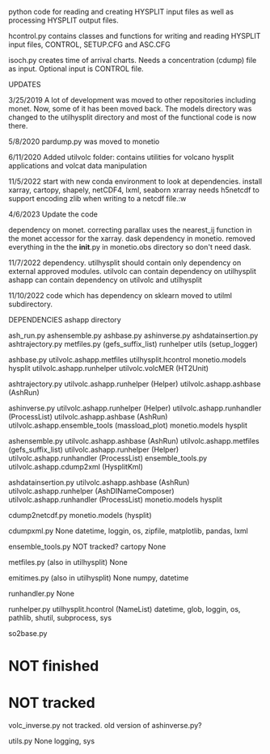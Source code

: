 python code for reading and creating HYSPLIT input files as well as processing HYSPLIT output files.

hcontrol.py contains classes and functions for writing and reading HYSPLIT input files, CONTROL, SETUP.CFG and ASC.CFG

isoch.py creates time of arrival charts. Needs a concentration (cdump) file as input. Optional input is CONTROL file.

UPDATES

3/25/2019 A lot of development was moved to other repositories including monet. Now, some of it has been moved back. The models directory was changed to the utilhysplit directory and most of the functional code is now there.

5/8/2020 pardump.py was moved to monetio

6/11/2020 Added utilvolc folder: contains utilities for volcano hysplit applications and volcat data manipulation

11/5/2022 start with new conda environment to look at dependencies.
install xarray, cartopy, shapely, netCDF4, lxml, seaborn
xrarray needs h5netcdf to support encoding zlib when writing to a netcdf file.:w

4/6/2023 Update the code

dependency on monet. correcting parallax uses the nearest_ij function in the monet accessor for the xarray.
dask dependency in monetio.
removed everything in the the __init__.py in monetio.obs directory so don't need dask.

11/7/2022 dependency.
utilhysplit should contain only dependency on external approved modules.
utilvolc can contain dependency on utilhysplit
ashapp can contain dependency on utilvolc and utilhysplit


11/10/2022
code which has dependency on sklearn moved to utilml subdirectory.


DEPENDENCIES
ashapp directory

ash_run.py
   ashensemble.py
   ashbase.py
   ashinverse.py
   ashdatainsertion.py
   ashtrajectory.py 
   metfiles.py (gefs_suffix_list)
   runhelper 
   utils (setup_logger)


ashbase.py 
   utilvolc.ashapp.metfiles
   utilhysplit.hcontrol
   monetio.models hysplit
   utilvolc.ashapp.runhelper
   utilvolc.volcMER (HT2Unit)

ashtrajectory.py
   utilvolc.ashapp.runhelper (Helper)
   utilvolc.ashapp.ashbase (AshRun)

ashinverse.py
   utilvolc.ashapp.runhelper (Helper)
   utilvolc.ashapp.runhandler (ProcessList)
   utilvolc.ashapp.ashbase (AshRun)
   utilvolc.ashapp.ensemble_tools (massload_plot)
   monetio.models hysplit

ashensemble.py
   utilvolc.ashapp.ashbase (AshRun)
   utilvolc.ashapp.metfiles (gefs_suffix_list)
   utilvolc.ashapp.runhelper (Helper)
   utilvolc.ashapp.runhandler (ProcessList)
   ensemble_tools.py 
   utilvolc.ashapp.cdump2xml (HysplitKml)

ashdatainsertion.py
   utilvolc.ashapp.ashbase (AshRun)
   utilvolc.ashapp.runhelper (AshDINameComposer)
   utilvolc.ashapp.runhandler (ProcessList)
   monetio.models hysplit
   
cdump2netcdf.py
   monetio.models (hysplit)

cdumpxml.py
   None
   datetime, loggin, os, zipfile, matplotlib, pandas, lxml

ensemble_tools.py
   NOT tracked?
   cartopy
   None

metfiles.py (also in utilhysplit)
   None

emitimes.py (also in utilhysplit)
   None
   numpy, datetime

runhandler.py
   None

runhelper.py
   utilhysplit.hcontrol (NameList)
   datetime, glob, loggin, os, pathlib, shutil, subprocess, sys

so2base.py
   # NOT finished
   # NOT tracked

volc_inverse.py
   not tracked. old version of ashinverse.py?

utils.py
   None
   logging, sys 



